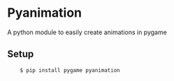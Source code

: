 Pyanimation
===========
A python module to easily create animations in pygame

Setup
-----
```bash
    $ pip install pygame pyanimation
```
